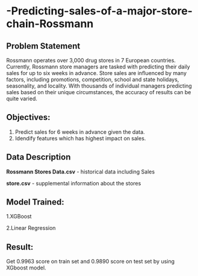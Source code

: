 # -Predicting-sales-of-a-major-store-chain-Rossmann

## Problem Statement
Rossmann operates over 3,000 drug stores in 7 European countries. Currently, Rossmann store managers are tasked with predicting their daily sales for up to six weeks in advance. Store sales are influenced by many factors, including promotions, competition, school and state holidays, seasonality, and locality. With thousands of individual managers predicting sales based on their unique circumstances, the accuracy of results can be quite varied.

## Objectives:
1. Predict sales for 6 weeks in advance given the data.
2. Idendify features which has highest impact on sales.



## Data Description 
**Rossmann Stores Data.csv** - historical data including Sales

**store.csv** - supplemental information about the stores

## Model Trained:

1.XGBoost

2.Linear Regression

## Result:

Get 0.9963 score on train set and 0.9890 score on test set by using XGboost model.



